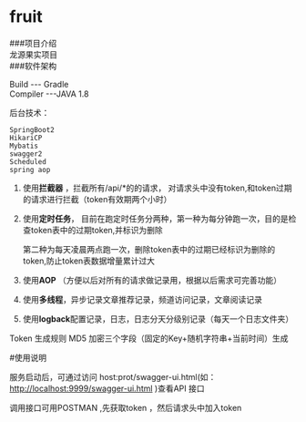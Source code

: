 # fruit  
###项目介绍  
龙源果实项目    
###软件架构  

Build --- Gradle  
Compiler ---JAVA 1.8

后台技术：

```
SpringBoot2  
HikariCP   
Mybatis       
swagger2   
Scheduled    
spring aop    
```

1. 使用**拦截器** ，拦截所有/api/*的的请求， 对请求头中没有token,和token过期的请求进行拦截（token有效期两个小时）  

2. 使用**定时任务**， 目前在跑定时任务分两种，第一种为每分钟跑一次，目的是检查token表中的过期token,并标识为删除  

   第二种为每天凌晨两点跑一次，删除token表中的过期已经标识为删除的token,防止token表数据增量累计过大

3. 使用**AOP** （方便以后对所有的请求做记录用，根据以后需求可完善功能）

4.   使用**多线程**，异步记录文章推荐记录，频道访问记录，文章阅读记录

5. 使用**logback**配置记录，日志，日志分天分级别记录（每天一个日志文件夹）  

Token 生成规则 MD5 加密三个字段（固定的Key+随机字符串+当前时间）生成




\#使用说明

服务启动后，可通过访问 host:prot/swagger-ui.html(如：<http://localhost:9999/swagger-ui.html> )查看API 接口
  
 调用接口可用POSTMAN ,先获取token ，然后请求头中加入token

